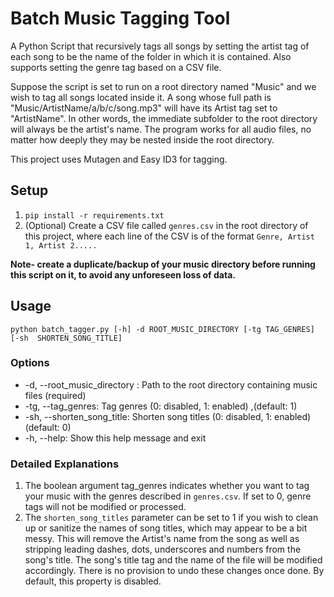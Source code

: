 # Batch Music Tagging Tool

A Python Script that recursively tags all songs by setting the artist tag of each song 
to be the name of the folder in which it is contained. Also supports setting the genre 
tag based on a CSV file. 
 
Suppose the script is set to run on a root directory named "Music" and we wish to tag 
all songs located inside it. A song whose full path is "Music/ArtistName/a/b/c/song.mp3" 
will have its Artist tag set to "ArtistName". In other words, the immediate subfolder 
to the root directory will always be the artist's name. The program works for all audio files, 
no matter how deeply they may be nested inside the root directory.

This project uses Mutagen and Easy ID3 for tagging.

## Setup 
1. `pip install -r requirements.txt`
2. (Optional) Create a CSV file called `genres.csv` in the root directory of this 
  project, where each line of the CSV is of the format `Genre, Artist 1, Artist 2.....` 

**Note- create a duplicate/backup of your music directory before running this script 
on it, to avoid any unforeseen loss of data.**

## Usage 
`python batch_tagger.py [-h] -d ROOT_MUSIC_DIRECTORY [-tg TAG_GENRES] [-sh 
SHORTEN_SONG_TITLE]` 

### Options
* -d, --root_music_directory : Path to the root directory containing music files (required)
* -tg, --tag_genres: Tag genres (0: disabled, 1: enabled) ,(default: 1)
* -sh, --shorten_song_title: Shorten song titles (0: disabled, 1: enabled) (default: 0)
* -h, --help: Show this help message and exit

### Detailed Explanations

1. The boolean argument tag_genres indicates whether you want to tag your music with 
   the genres described in `genres.csv`. If set to 0, genre tags will not be modified 
   or processed.
2. The `shorten_song_titles` parameter can be set to 1 if you wish to clean up or 
   sanitize the names 
   of song titles, which may appear to be a bit messy. This will remove the Artist's 
name from the song as well as stripping leading dashes, dots, underscores and numbers 
from the song's title. The song's title tag and the name of the file will be modified 
accordingly. There is no provision to undo these changes once done. By default, this 
   property is disabled.

 

 
